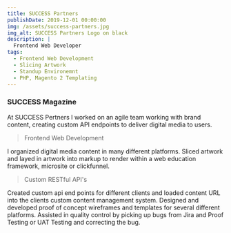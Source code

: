```yaml
---
title: SUCCESS Partners
publishDate: 2019-12-01 00:00:00
img: /assets/success-partners.jpg
img_alt: SUCCESS Partners Logo on black
description: |
  Frontend Web Developer
tags:
  - Frontend Web Development
  - Slicing Artwork
  - Standup Environemnt
  - PHP, Magento 2 Templating
---
```


### SUCCESS Magazine

At SUCCESS Pertners I worked on an agile team working with brand content, creating custom API endpoints to deliver digital media to users. 

> Frontend Web Development 

I organized digital media content in many different platforms. Sliced artwork and layed in artwork into markup to render within a web education framework, microsite or clickfunnel.  

> Custom RESTful API's

Created custom api end points for different clients and loaded content URL into the clients custom content management system. Designed and developed proof of concept wireframes and templates for several different platforms. Assisted in quality control by picking up bugs from Jira and Proof Testing or UAT Testing and correcting the bug.